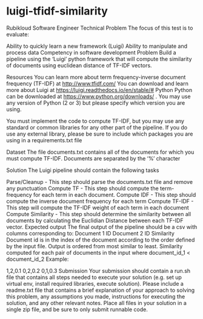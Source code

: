 # luigi-tfidf-similarity

Rubikloud
Software Engineer Technical Problem
The focus of this test is to evaluate:

Ability to quickly learn a new framework (Luigi)
Ability to manipulate and process data
Competency in software development
Problem
Build a pipeline using the ‘Luigi’ python framework that will compute the similarity of documents using euclidean distance of TF-IDF vectors.

Resources
You can learn more about term frequency-inverse document frequency (TF-IDF) at http://www.tfidf.com/
You can download and learn more about Luigi at https://luigi.readthedocs.io/en/stable/#
Python
Python can be downloaded at https://www.python.org/downloads/ . You may use any version of Python (2 or 3) but please specify which version you are using.

You must implement the code to compute TF-IDF, but you may use any standard or common libraries for any other part of the pipeline. If you do use any external library, please be sure to include which packages you are using in a requirements.txt file

Dataset
The file documents.txt contains all of the documents for which you must compute TF-IDF. Documents are separated by the ‘%’ character

Solution
The Luigi pipeline should contain the following tasks

Parse/Cleanup - This step should parse the documents.txt file and remove any punctuation
Compute TF - This step should compute the term-frequency for each term in each document.
Compute IDF - This step should compute the inverse document frequency for each term
Compute TF-IDF - This step will compute the TF-IDF weight of each term in each document
Compute Similarity - This step should determine the similarity between all documents by calculating the Euclidian Distance between each TF-IDF vector.
Expected output
The final output of the pipeline should be a csv with columns corresponding to:
Document 1 ID
Document 2 ID
Similarity
Document id is in the index of the document according to the order defined by the input file.
Output is ordered from most similar to least.
Similarity computed for each pair of documents in the input where document_id_1 < document_id_2
Example:

1,2,0.1
0,2,0.2
0,1,0.3
Submission
Your submission should contain a run.sh file that contains all steps needed to execute your solution (e.g. set up virtual env, install required libraries, execute solution).
Please include a readme.txt file that contains a brief explanation of your approach to solving this problem, any assumptions you made, instructions for executing the solution, and any other relevant notes.
Place all files in your solution in a single zip file, and be sure to only submit runnable code.
